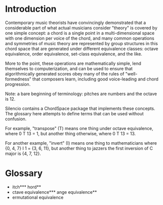 # Introduction #

Contemporary music theorists have convincingly demonstrated that a considerable part of what actual musicians consider "theory" is covered by one simple concept: a chord is a single point in a multi-dimensional space with one dimension per voice of the chord, and many common operations and symmetries of music theory are represented by group structures in this chord space that are generated under different equivalence classes: octave equivalence, order equivalence, set-class equivalence, and the like.

More to the point, these operations are mathematically simple, lend themselves to computerization, and can be used to ensure that algorithmically generated scores obey many of the rules of "well-formedness" that composers learn, including good voice-leading and chord progression.

Note: a bare beginning of terminology: pitches are numbers and the octave is 12.

Silencio contains a ChordSpace package that implements these concepts. The glossary here attempts to define terms that can be used without confusion.

For example, "transpose" (T) means one thing under octave equivalence, where 0 T 13 = 1, but another thing otherwise, where 0 T 13 = 13.

For another example, "invert" (I) means one thing to mathematicians where {0, 4, 7} I 1 = {3, 6, 11}, but another thing to jazzers the first inversion of C major is {4, 7, 12}.

# Glossary #

  * itch*** hord**
  * ctave equivalence*** ange equivalence**
  * ermutational equivalence